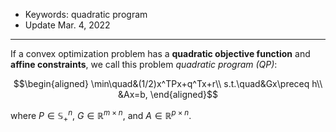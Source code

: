 - Keywords: quadratic program
- Update Mar. 4, 2022

---

If a convex optimization problem has a **quadratic objective function** and **affine constraints**, we call this problem *quadratic program (QP)*:

$$\begin{aligned}
  \min\quad&(1/2)x^TPx+q^Tx+r\\
  s.t.\quad&Gx\preceq h\\
  &Ax=b,
\end{aligned}$$

where $P\in\mathbb{S}_{+}^{n}$, $G\in\mathbb{R}^{m\times n}$, and $A\in\mathbb{R}^{p\times n}$.